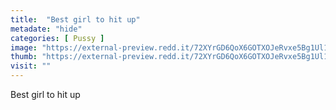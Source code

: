 ```yaml
---
title:  "Best girl to hit up"
metadate: "hide"
categories: [ Pussy ]
image: "https://external-preview.redd.it/72XYrGD6QoX6GOTXOJeRvxe5Bg1Ul1rSHdBQ0l7rkoY.png?auto=webp&s=037928cc364a1b6b95799bbcc1e52db5a2e9df07"
thumb: "https://external-preview.redd.it/72XYrGD6QoX6GOTXOJeRvxe5Bg1Ul1rSHdBQ0l7rkoY.png?width=640&crop=smart&auto=webp&s=74965fb9fa94020cb617db61b19f7e279105309e"
visit: ""
---
```

Best girl to hit up
